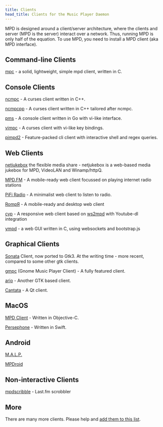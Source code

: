 ```yaml
---
title: Clients
head_title: Clients for the Music Player Daemon
---
```


MPD is designed around a client/server architecture, where the clients
and server (MPD is the server) interact over a network.  Thus, running
MPD is only half of the equation.  To use MPD, you need to install a
MPD client (aka MPD interface).

## Command-line Clients

[mpc](mpc/) - a solid, lightweight, simple mpd client,
written in C.

## Console Clients

[ncmpc](ncmpc/) - A curses client written in C++.

[ncmpcpp](http://rybczak.net/ncmpcpp/) - A curses client
written in C++ tailored after ncmpc.

[pms](https://github.com/ambientsound/pms) - A console client
written in Go with vi-like interface.

[vimpc](https://github.com/boysetsfrog/vimpc) - A curses client with vi-like key bindings.

[pimpd2](https://github.com/trapd00r/pimpd2) - Feature-packed cli client with interactive shell and regex queries.

## Web Clients

[netjukebox](http://www.netjukebox.nl/) the flexible media share - netjukebox is a web-based media jukebox for MPD, VideoLAN and Winamp/httpQ.

[MPD.FM](https://github.com/florianheinemann/MPD.FM) - A mobile-ready web client focussed on playing internet radio stations

[PiFi Radio](https://github.com/rccavalcanti/pifi-radio) - A minimalist web client to listen to radio.

[RompЯ](https://fatg3erman.github.io/RompR/) - A mobile-ready and desktop web client

[cyp](https://github.com/ondras/cyp) - A responsive web client based on [ws2mpd](https://github.com/ondras/ws2mpd/) with Youtube-dl integration

[ympd](https://ympd.org/) - a web GUI written in C, using websockets and bootstrap.js

## Graphical Clients

[Sonata](https://github.com/multani/sonata) Client, now ported to Gtk3.
At the writing time - more recent, compared to some other gtk clients.

[gmpc](http://gmpclient.org/) (Gnome Music Player Client) - A fully
featured client.

[ario](http://ario-player.sourceforge.net/) - Another GTK based client.

[Cantata](https://github.com/cdrummond/cantata) - A Qt client.

## MacOS

[MPD Client](https://github.com/Old-Geek/MPD-Client) - Written in Objective-C.

[Persephone](https://github.com/danbee/persephone) - Written in Swift.

## Android

[M.A.L.P.](https://gitlab.com/gateship-one/malp)

[MPDroid](https://github.com/abarisain/dmix)

## Non-interactive Clients

[mpdscribble](mpdscribble/) - Last.fm scrobbler

## More

There are many more clients.  Please help and
[add them to this list](https://github.com/MusicPlayerDaemon/website).

